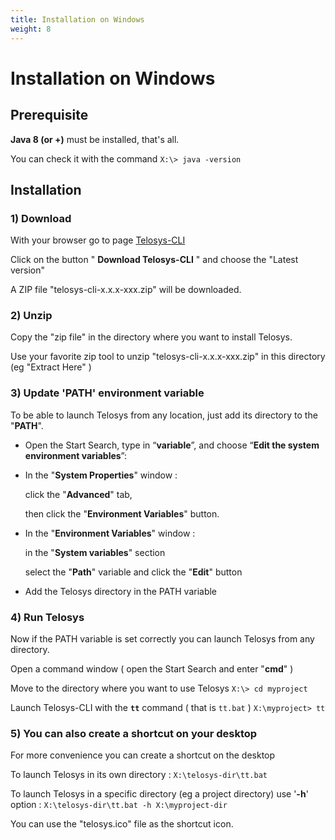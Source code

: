 ```yaml
---
title: Installation on Windows
weight: 8
---
```


# Installation on Windows

## Prerequisite

**Java 8 \(or +\)** must be installed, that's all.

You can check it with the command `X:\> java -version`

## Installation

### 1\) Download

With your browser go to page [Telosys-CLI](http://www.telosys.org/cli.html)

Click on the button " **Download Telosys-CLI** " and choose the "Latest version"

A ZIP file "telosys-cli-x.x.x-xxx.zip" will be downloaded.

### 2\) Unzip

Copy the "zip file" in the directory where you want to install Telosys.

Use your favorite zip tool to unzip "telosys-cli-x.x.x-xxx.zip" in this directory \(eg "Extract Here" \)

### 3\) Update 'PATH' environment variable

To be able to launch Telosys from any location, just add its directory to the "**PATH**".

* Open the Start Search, type in “**variable**”,  and choose “**Edit the system environment variables**”:
* In the "**System Properties**" window : 

  click the "**Advanced**" tab, 

  then click the "**Environment Variables**" button.

* In the "**Environment Variables**" window : 

  in the "**System variables**" section 

  select the "**Path**" variable and click the "**Edit**" button

* Add the Telosys directory in the PATH variable

### 4\) Run Telosys

Now if the PATH variable is set correctly you can launch Telosys from any directory.

Open a command window \( open the Start Search and enter "**cmd**" \)

Move to the directory where you want to use Telosys  `X:\> cd myproject`

Launch Telosys-CLI with the **`tt`** command \( that is `tt.bat` \)  `X:\myproject> tt`

### 5\) You can also create a shortcut on your desktop

For more convenience you can create a shortcut on the desktop

To launch Telosys in its own directory :  `X:\telosys-dir\tt.bat`

To launch Telosys in a specific directory \(eg a project directory\) use '**-h**' option :  `X:\telosys-dir\tt.bat -h X:\myproject-dir`

You can use the "telosys.ico" file as the shortcut icon.

